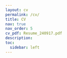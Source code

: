 ```yaml
---
layout: cv
permalink: /cv/
title: CV
nav: true
nav_order: 5
cv_pdf: Resume_240917.pdf
description:
toc:
  sidebar: left
---
```

